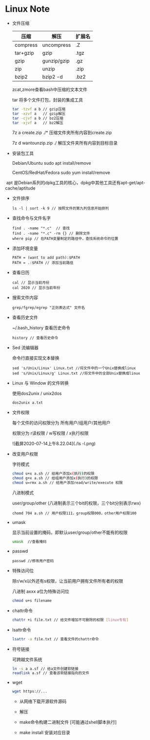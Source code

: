 # Linux Note

* 文件压缩

  | 压缩     | 解压        | 扩展名 |
  | -------- | ----------- | ------ |
  | compress | uncompress  | .Z     |
  | tar+gzip | gzip        | .tgz   |
  | gzip     | gunzip/gzip | .gz    |
  | zip      | unzip       | .zip   |
  | bzip2    | bzip2 -d    | .bz2   |

  zcat,zmore查看bash中压缩的文本文件

  tar 将多个文件打包，封装的集成工具

  ```bash
  tar -tzvf a b // gzip压缩
  tar -xzvf a   // gzip解压
  tar -cjvf a b // bz2压缩
  tar -xjvf a   // bz2解压
  ```

  7z a create.zip ./* 压缩文件夹所有内容到create.zip

  7z d wantounzip.zip ./ 解压文件夹所有内容到目标目录

  

* 安装包工具

  Debian/Ubuntu		sudo apt install/remove

  CentOS/RedHat/Fedora	sudo yum install/remove

​		apt 是Debian系列的dpkg工具的核心，dpkg中其他工具还有apt-get/apt-cache/aptitude

* 文件排序

  ```shell
  ls -l | sort -k 9 // 按照文件的第九列信息开始排列
  ```

* 查找命令与文件名字

  ```shell
  find . -name "*.c"  // 查找
  find . -name "*.c" -rm {} // 删除文件
  where pip // 在PATH变量制定的路径中，查找系统命令的位置
  ```

* 添加环境变量

  ```shell
  PATH = (want to add path):$PATH
  PATH = .:$PATH // 添加当前路径
  ```

* 查看日历

  ```shell
  cal // 显示当前月份
  cal 2020 // 显示当前年份
  ```

* 搜索文件内容

  ```shell
  grep/fgrep/egrep "正则表达式" 文件名
  ```

* 查看历史文件

  ~/.bash_history 查看历史命令

  ```shell
  history // 查看历史命令
  ```

* Sed 流编辑器

  命令行直接实现文本替换

  ```shell
  sed 's/Unix/Linux' Linux.txt //将文件中的一个Unix替换成linux
  sed 's/Unix/Linux/g' Linux.txt //将文件中的全部Unix替换成linux
  ```

* Linux 与 Window 的文件转换

  使用dos2unix / unix2dos

  ```shell
  dos2unix a.txt
  ```

* 文件权限

  每个文件的访问权限分为 所有用户/组用户/其他用户

  权限分为 r读权限 / w写权限 / x执行权限

  ![截屏2020-07-14上午8.22.04](./ls -l.png)

* 改变用户权限

  字符模式

  ```bash
  chmod u+x a.sh // 给用户添加x(执行)的权限
  chmod g+x a.sh // 给组用户添加x(执行)的权限
  chmod u=rmx a.sh // 给用户添加read/write/execute 权限
  ```

  八进制模式

  user/group/other (八进制表示三个bit的权限，三个bit分别表示rwx)

  ```shell
  chomd 704 a.sh // 用户权限111，group权限000，other用户权限100
  ```

* umask

  显示当前设置的掩码，即默认user/group/other不能有的权限

  ```bash
  umask  //查看掩码
  ```

* passwd

  ```
  passwd //修改用户密码
  ```

* 特殊访问位

  除r/w/x以外还有s权限，让当前用户拥有文件所有者的权限

  八进制 axxx a位为特殊访问位 

  ```bash
  chmod u+s filename
  ```

* chattr命令

  ```bash
  chattr +i file.txt // 给文件增加不可删除的权限 [linux专有]
  ```

* lsattr命令

  ```bash
  lsattr -a file.txt // 查看文件的chattr命令
  ```

* 符号链接

  可跨越文件系统

  ```bash
  ln -s a a.sf // 给a文件创建软链接
  readlink a.sf // 查看该软链接指向的文件
  ```

* wget

  ```bash
  wget https://...
  ```

  * 从网络下载开源软件源码

  * 解压
  * make命令构建二进制文件 [可能通过shell脚本执行]
  * make install 安装对应目录